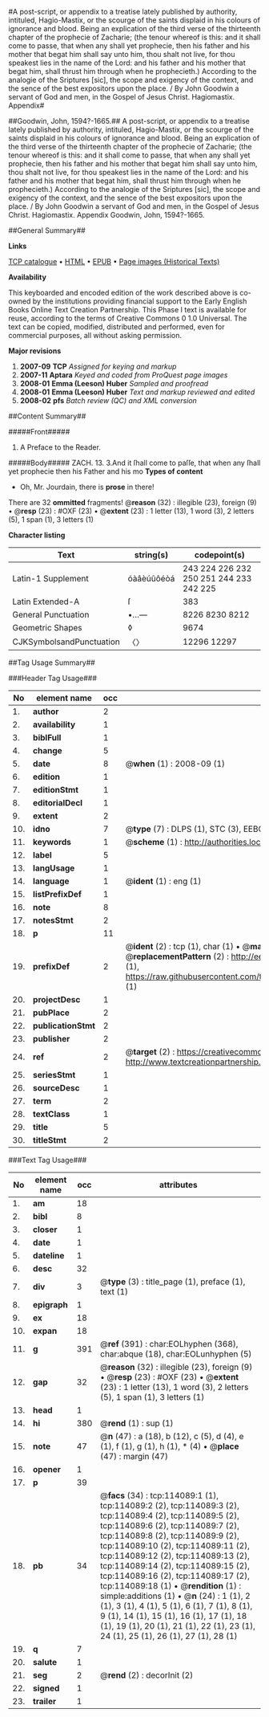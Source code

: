 #A post-script, or appendix to a treatise lately published by authority, intituled, Hagio-Mastix, or the scourge of the saints displaid in his colours of ignorance and blood. Being an explication of the third verse of the thirteenth chapter of the prophecie of Zacharie; (the tenour whereof is this: and it shall come to passe, that when any shall yet prophecie, then his father and his mother that begat him shall say unto him, thou shalt not live, for thou speakest lies in the name of the Lord: and his father and his mother that begat him, shall thrust him through when he prophecieth.) According to the analogie of the Sriptures [sic], the scope and exigency of the context, and the sence of the best expositors upon the place. / By John Goodwin a servant of God and men, in the Gospel of Jesus Christ. Hagiomastix. Appendix#

##Goodwin, John, 1594?-1665.##
A post-script, or appendix to a treatise lately published by authority, intituled, Hagio-Mastix, or the scourge of the saints displaid in his colours of ignorance and blood. Being an explication of the third verse of the thirteenth chapter of the prophecie of Zacharie; (the tenour whereof is this: and it shall come to passe, that when any shall yet prophecie, then his father and his mother that begat him shall say unto him, thou shalt not live, for thou speakest lies in the name of the Lord: and his father and his mother that begat him, shall thrust him through when he prophecieth.) According to the analogie of the Sriptures [sic], the scope and exigency of the context, and the sence of the best expositors upon the place. / By John Goodwin a servant of God and men, in the Gospel of Jesus Christ.
Hagiomastix. Appendix
Goodwin, John, 1594?-1665.

##General Summary##

**Links**

[TCP catalogue](http://www.ota.ox.ac.uk/tcp/)  • 
[HTML](http://tei.it.ox.ac.uk/tcp/Texts-HTML/free/A85/A85411.html)  • 
[EPUB](http://tei.it.ox.ac.uk/tcp/Texts-EPUB/free/A85/A85411.epub) • 
[Page images (Historical Texts)](https://data.historicaltexts.jisc.ac.uk/view?pubId=eebo-99861943e&pageId=eebo-99861943e-114089-1)

**Availability**

This keyboarded and encoded edition of the
	       work described above is co-owned by the institutions
	       providing financial support to the Early English Books
	       Online Text Creation Partnership. This Phase I text is
	       available for reuse, according to the terms of Creative
	       Commons 0 1.0 Universal. The text can be copied,
	       modified, distributed and performed, even for
	       commercial purposes, all without asking permission.

**Major revisions**

1. __2007-09__ __TCP__ *Assigned for keying and markup*
1. __2007-11__ __Aptara__ *Keyed and coded from ProQuest page images*
1. __2008-01__ __Emma (Leeson) Huber__ *Sampled and proofread*
1. __2008-01__ __Emma (Leeson) Huber__ *Text and markup reviewed and edited*
1. __2008-02__ __pfs__ *Batch review (QC) and XML conversion*

##Content Summary##

#####Front#####

1. A Preface to the Reader.

#####Body#####
ZACH. 13. 3.And it ſhall come to paſſe, that when any ſhall yet prophecie
then his Father and his mo
**Types of content**

  * Oh, Mr. Jourdain, there is **prose** in there!

There are 32 **ommitted** fragments! 
 @__reason__ (32) : illegible (23), foreign (9)  •  @__resp__ (23) : #OXF (23)  •  @__extent__ (23) : 1 letter (13), 1 word (3), 2 letters (5), 1 span (1), 3 letters (1)

**Character listing**


|Text|string(s)|codepoint(s)|
|---|---|---|
|Latin-1 Supplement|óàâèúûôéòá|243 224 226 232 250 251 244 233 242 225|
|Latin Extended-A|ſ|383|
|General Punctuation|•…—|8226 8230 8212|
|Geometric Shapes|◊|9674|
|CJKSymbolsandPunctuation|〈〉|12296 12297|

##Tag Usage Summary##

###Header Tag Usage###

|No|element name|occ|attributes|
|---|---|---|---|
|1.|__author__|2||
|2.|__availability__|1||
|3.|__biblFull__|1||
|4.|__change__|5||
|5.|__date__|8| @__when__ (1) : 2008-09 (1)|
|6.|__edition__|1||
|7.|__editionStmt__|1||
|8.|__editorialDecl__|1||
|9.|__extent__|2||
|10.|__idno__|7| @__type__ (7) : DLPS (1), STC (3), EEBO-CITATION (1), PROQUEST (1), VID (1)|
|11.|__keywords__|1| @__scheme__ (1) : http://authorities.loc.gov/ (1)|
|12.|__label__|5||
|13.|__langUsage__|1||
|14.|__language__|1| @__ident__ (1) : eng (1)|
|15.|__listPrefixDef__|1||
|16.|__note__|8||
|17.|__notesStmt__|2||
|18.|__p__|11||
|19.|__prefixDef__|2| @__ident__ (2) : tcp (1), char (1)  •  @__matchPattern__ (2) : ([0-9\-]+):([0-9IVX]+) (1), (.+) (1)  •  @__replacementPattern__ (2) : http://eebo.chadwyck.com/downloadtiff?vid=$1&page=$2 (1), https://raw.githubusercontent.com/textcreationpartnership/Texts/master/tcpchars.xml#$1 (1)|
|20.|__projectDesc__|1||
|21.|__pubPlace__|2||
|22.|__publicationStmt__|2||
|23.|__publisher__|2||
|24.|__ref__|2| @__target__ (2) : https://creativecommons.org/publicdomain/zero/1.0/ (1), http://www.textcreationpartnership.org/docs/. (1)|
|25.|__seriesStmt__|1||
|26.|__sourceDesc__|1||
|27.|__term__|2||
|28.|__textClass__|1||
|29.|__title__|5||
|30.|__titleStmt__|2||


###Text Tag Usage###

|No|element name|occ|attributes|
|---|---|---|---|
|1.|__am__|18||
|2.|__bibl__|8||
|3.|__closer__|1||
|4.|__date__|1||
|5.|__dateline__|1||
|6.|__desc__|32||
|7.|__div__|3| @__type__ (3) : title_page (1), preface (1), text (1)|
|8.|__epigraph__|1||
|9.|__ex__|18||
|10.|__expan__|18||
|11.|__g__|391| @__ref__ (391) : char:EOLhyphen (368), char:abque (18), char:EOLunhyphen (5)|
|12.|__gap__|32| @__reason__ (32) : illegible (23), foreign (9)  •  @__resp__ (23) : #OXF (23)  •  @__extent__ (23) : 1 letter (13), 1 word (3), 2 letters (5), 1 span (1), 3 letters (1)|
|13.|__head__|1||
|14.|__hi__|380| @__rend__ (1) : sup (1)|
|15.|__note__|47| @__n__ (47) : a (18), b (12), c (5), d (4), e (1), f (1), g (1), h (1), * (4)  •  @__place__ (47) : margin (47)|
|16.|__opener__|1||
|17.|__p__|39||
|18.|__pb__|34| @__facs__ (34) : tcp:114089:1 (1), tcp:114089:2 (2), tcp:114089:3 (2), tcp:114089:4 (2), tcp:114089:5 (2), tcp:114089:6 (2), tcp:114089:7 (2), tcp:114089:8 (2), tcp:114089:9 (2), tcp:114089:10 (2), tcp:114089:11 (2), tcp:114089:12 (2), tcp:114089:13 (2), tcp:114089:14 (2), tcp:114089:15 (2), tcp:114089:16 (2), tcp:114089:17 (2), tcp:114089:18 (1)  •  @__rendition__ (1) : simple:additions (1)  •  @__n__ (24) : 1 (1), 2 (1), 3 (1), 4 (1), 5 (1), 6 (1), 7 (1), 8 (1), 9 (1), 14 (1), 15 (1), 16 (1), 17 (1), 18 (1), 19 (1), 20 (1), 21 (1), 22 (1), 23 (1), 24 (1), 25 (1), 26 (1), 27 (1), 28 (1)|
|19.|__q__|7||
|20.|__salute__|1||
|21.|__seg__|2| @__rend__ (2) : decorInit (2)|
|22.|__signed__|1||
|23.|__trailer__|1||
